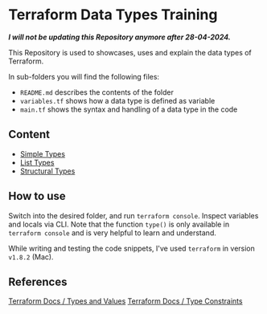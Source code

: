 # Terraform Data Types Training

**_I will not be updating this Repository anymore after 28-04-2024._**

This Repository is used to showcases, uses and explain the data types of Terraform.

In sub-folders you will find the following files:

- `README.md` describes the contents of the folder
- `variables.tf` shows how a data type is defined as variable
- `main.tf` shows the syntax and handling of a data type in the code

## Content

- [Simple Types](./1_simple_types/README.md)
- [List Types](./2_list_types/README.md)
- [Structural Types](./3_structural_types/README.md)

## How to use

Switch into the desired folder, and run `terraform console`. Inspect variables and locals via CLI. Note that the function `type()` is only available in `terraform console` and is very helpful to learn and understand.

While writing and testing the code snippets, I've used `terraform` in version `v1.8.2` (Mac).

## References

[Terraform Docs / Types and Values](https://developer.hashicorp.com/terraform/language/expressions/types)
[Terraform Docs / Type Constraints](https://developer.hashicorp.com/terraform/language/expressions/type-constraints)
